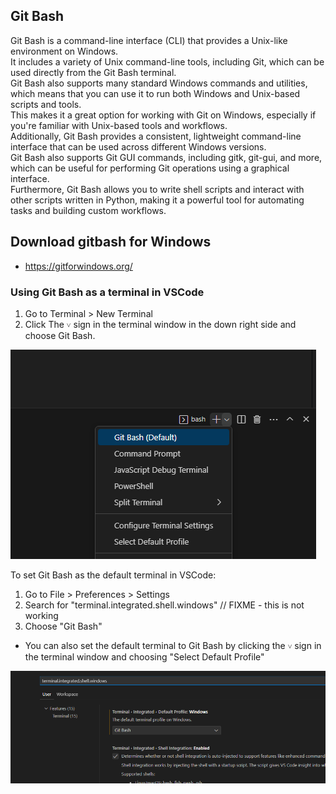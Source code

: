 
## Git Bash
Git Bash is a command-line interface (CLI) that provides a Unix-like environment on Windows.  
It includes a variety of Unix command-line tools, including Git, which can be used directly from the Git Bash terminal.  
Git Bash also supports many standard Windows commands and utilities, which means that you can use it to run both Windows and Unix-based scripts and tools.  
This makes it a great option for working with Git on Windows, especially if you're familiar with Unix-based tools and workflows.  
Additionally, Git Bash provides a consistent, lightweight command-line interface that can be used across different Windows versions.  
Git Bash also supports Git GUI commands, including gitk, git-gui, and more, which can be useful for performing Git operations using a graphical interface.   
Furthermore, Git Bash allows you to write shell scripts and interact with other scripts written in Python, making it a powerful tool for automating tasks and building custom workflows.  

## Download gitbash for Windows
- https://gitforwindows.org/  

### Using Git Bash as a terminal in VSCode
1. Go to Terminal > New Terminal
2. Click The `˅` sign in the terminal window in the down right side and choose Git Bash.   

![git_bash_terminal.png](/snapshots/git_bash_terminal.png)

To set Git Bash as the default terminal in VSCode:

1. Go to File > Preferences > Settings
2. Search for "terminal.integrated.shell.windows" // FIXME - this is not working 
3. Choose "Git Bash"
* You can also set the default terminal to Git Bash by clicking the `˅` sign in the terminal window and choosing "Select Default Profile"    

![terminal_shell_window.png](/snapshots/terminal_shell_window.png)
